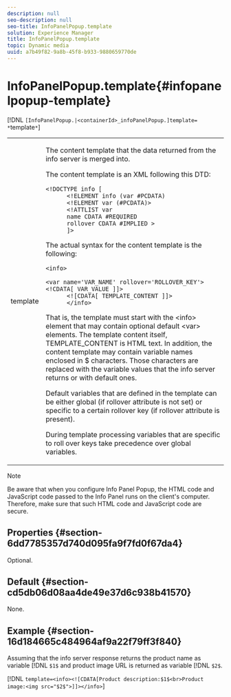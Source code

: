 ```yaml
---
description: null
seo-description: null
seo-title: InfoPanelPopup.template
solution: Experience Manager
title: InfoPanelPopup.template
topic: Dynamic media
uuid: a7b49f82-9a8b-45f8-b933-9880659770de
---
```


# InfoPanelPopup.template{#infopanelpopup-template}

[!DNL `[InfoPanelPopup.|<containerId>_infoPanelPopup.]template= *`template`*`]

<table id="table_A6B1B446A7AE4A4A8B552C07EC88E518"> 
 <tbody> 
  <tr> 
   <td> <p> <span class="codeph"><span class="varname"> template</span></span> </p> </td> 
   <td> <p>The content template that the data returned from the info server is merged into. </p> <p>The content template is an XML following this DTD: </p> <p> <code>&lt;!DOCTYPE&nbsp;info&nbsp;[
      &lt;!ELEMENT&nbsp;info&nbsp;(var&nbsp;#PCDATA)
      &lt;!ELEMENT&nbsp;var&nbsp;(#PCDATA)&gt;
      &lt;!ATTLIST&nbsp;var&nbsp;
      name&nbsp;CDATA&nbsp;#REQUIRED
      rollover&nbsp;CDATA&nbsp;#IMPLIED&nbsp;&gt;
      ]&gt;</code> </p> <p>The actual syntax for the content template is the following: </p> <p> <code>&lt;info&gt;
      &lt;var&nbsp;name='VAR_NAME'&nbsp;rollover='ROLLOVER_KEY'&gt;&lt;!CDATA[&nbsp;VAR_VALUE&nbsp;]]&gt;
      &lt;![CDATA[&nbsp;TEMPLATE_CONTENT&nbsp;]]&gt;
      &lt;/info&gt;</code> </p> <p>That is, the template must start with the <span class="codeph"> &lt;info&gt;</span> element that may contain optional default <span class="codeph"> &lt;var&gt;</span> elements. The template content itself, <span class="codeph"> TEMPLATE_CONTENT</span> is HTML text. In addition, the content template may contain variable names enclosed in <span class="codeph"> $</span> characters. Those characters are replaced with the variable values that the info server returns or with default ones. </p> <p>Default variables that are defined in the template can be either global (if rollover attribute is not set) or specific to a certain rollover key (if rollover attribute is present). </p> <p>During template processing variables that are specific to roll over keys take precedence over global variables. </p> </td> 
  </tr> 
 </tbody> 
</table>

>[!NOTE]
>
>Be aware that when you configure Info Panel Popup, the HTML code and JavaScript code passed to the Info Panel runs on the client's computer. Therefore, make sure that such HTML code and JavaScript code are secure.

## Properties {#section-6dd7785357d740d095fa9f7fd0f67da4}

Optional.

## Default {#section-cd5db06d08aa4de49e37d6c938b41570}

None.

## Example {#section-16d184665c484964af9a22f79ff3f840}

Assuming that the info server response returns the product name as variable [!DNL `$1$` and product image URL is returned as variable [!DNL `$2$`.

[!DNL `template=<info><![CDATA[Product description:$1$<br>Product image:<img src="$2$">]]></info>`] 
